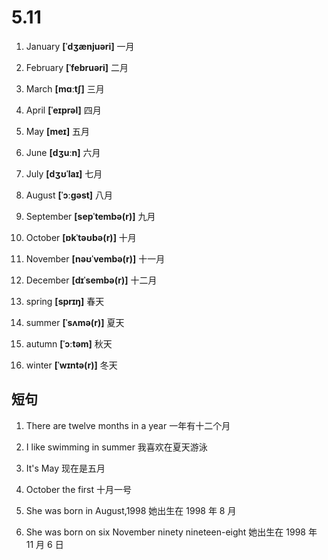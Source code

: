 # 5.11

1. January **[ˈdʒænjuəri]** 一月

2. February **[ˈfebruəri]** 二月

3. March **[mɑːtʃ]** 三月

4. April **[ˈeɪprəl]** 四月

5. May **[meɪ]** 五月

6. June **[dʒuːn]** 六月

7. July **[dʒʊˈlaɪ]** 七月

8. August **[ˈɔːɡəst]** 八月

9. September **[sepˈtembə(r)]** 九月

10. October **[ɒkˈtəʊbə(r)]** 十月

11. November **[nəʊˈvembə(r)]** 十一月

12. December **[dɪˈsembə(r)]** 十二月

13. spring **[sprɪŋ]** 春天

14. summer **[ˈsʌmə(r)]** 夏天

15. autumn **[ˈɔːtəm]** 秋天

16. winter **[ˈwɪntə(r)]** 冬天

## 短句

1. There are twelve months in a year
   一年有十二个月

2. I like swimming in summer
   我喜欢在夏天游泳

3. It's May
   现在是五月

4. October the first
   十月一号

5. She was born in August,1998
   她出生在 1998 年 8 月

6. She was born on six November ninety nineteen-eight
   她出生在 1998 年 11 月 6 日
